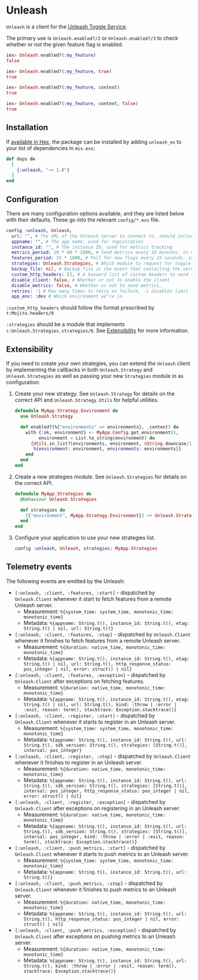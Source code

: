 # Unleash

`Unleash` is a client for the
[Unleash Toggle Service](https://unleash.github.io/).

The primary use is `Unleash.enabled?/2` or `Unleash.enabled?/3` to check whether
or not the given feature flag is enabled.

```elixir
iex> Unleash.enabled?(:my_feature)
false

iex> Unleash.enabled?(:my_feature, true)
true

iex> Unleash.enabled?(:my_feature, context)
true

iex> Unleash.enabled?(:my_feature, context, false)
true
```

## Installation

If [available in Hex](https://hex.pm/docs/publish), the package can be installed
by adding `unleash_ex` to your list of dependencies in `mix.exs`:

```elixir
def deps do
  [
    {:unleash, "~> 1.0"}
  ]
end
```

## Configuration

There are many configuration options available, and they are listed below with
their defaults. These go into the relevant `config/*.exs` file.

```elixir
config :unleash, Unleash,
  url: "", # The URL of the Unleash server to connect to, should include up to http://base.url/api
  appname: "", # The app name, used for registration
  instance_id: "", # The instance ID, used for metrics tracking
  metrics_period: 10 * 60 * 1000, # Send metrics every 10 minutes, in milliseconds
  features_period: 15 * 1000, # Poll for new flags every 15 seconds, in milliseconds
  strategies: Unleash.Strategies, # Which module to request for toggle strategies
  backup_file: nil, # Backup file in the event that contacting the server fails
  custom_http_headers: [], # A keyword list of custom headers to send to the server
  disable_client: false, # Whether or not to enable the client
  disable_metrics: false, # Whether or not to send metrics,
  retries: -1 # How many times to retry on failure, -1 disables limit
  app_env: :dev # Which environment we're in
```

`:custom_http_headers` should follow the format prescribed by
`t:Mojito.headers/0`

`:strategies` should be a module that implements
`c:Unleash.Strategies.strategies/0`. See [Extensibility](#extensibility)
for more information.

## Extensibility

If you need to create your own strategies, you can extend the `Unleash` client
by implementing the callbacks in both `Unleash.Strategy` and
`Unleash.Strategies` as well as passing your new `Strategies` module in as
configuration:

1. Create your new strategy. See `Unleash.Strategy` for details on the correct
    API and `Unleash.Strategy.Utils` for helpful utilities.

    ```elixir
    defmodule MyApp.Strategy.Environment do
      use Unleash.Strategy

      def enabled?(%{"environments" => environments}, _context) do
        with {:ok, environment} <- MyApp.Config.get_environment(),
             environment = List.to_string(environment) do
          {Utils.in_list?(environments, environment, &String.downcase/1),
           %{environment: environment, environments: environments}}
        end
      end
    end
    ```

1. Create a new strategies module. See `Unleash.Strategies` for details on the correct
    API.

    ```elixir
    defmodule MyApp.Strategies do
      @behaviour Unleash.Strategies

      def strategies do
        [{"environment", MyApp.Strategy.Environment}] ++ Unleash.Strategies.strateges()
      end
    end
    ```

1. Configure your application to use your new strategies list.

    ```elixir
    config :unleash, Unleash, strategies: MyApp.Strategies
    ```

## Telemetry events

The following events are emitted by the Unleash:

* `[:unleash, :client, :features, :start]` - dispatched by `Unleash.Client` whenever
it start to fetch features from a remote Unleash server.
  * Measurement:  `%{system_time: system_time, monotonic_time: monotonic_time}`
  * Metadata: `%{appname: String.t(), instance_id: String.t(), etag: String.t() | nil, url: String.t()}`
* `[:unleash, :client, :features, :stop]` - dispatched by `Unleash.Client` whenever
it finishes to fetch features from a remote Unleash server.
  * Measurement:  `%{duration: native_time, monotonic_time: monotonic_time}`
  * Metadata: `%{appname: String.t(), instance_id: String.t(), etag: String.t() | nil, url: String.t(), http_response_status: pos_integer | nil, error: struct() | nil}`
* `[:unleash, :client, :features, :exception]` - dispatched by `Unleash.Client` after
exceptions on fetching features.
  * Measurement:  `%{duration: native_time, monotonic_time: monotonic_time}`
  * Metadata: `%{appname: String.t(), instance_id: String.t(), etag: String.t() | nil, url: String.t(), kind: :throw | :error | :exit, reason: term(), stacktrace: Exception.stacktrace()}`
* `[:unleash, :client, :register, :start]` - dispatched by `Unleash.Client` whenever
it starts to register in an Unleash server.
  * Measurement:  `%{system_time: system_time, monotonic_time: monotonic_time}`
  * Metadata: `%{appname: String.t(), instance_id: String.t(), url: String.t(), sdk_version: String.t(), strategies: [String.t()], interval: pos_integer}`
* `[:unleash, :client, :register, :stop]` - dispatched by `Unleash.Client` whenever
it finishes to register in an Unleash server.
  * Measurement:  `%{duration: native_time, monotonic_time: monotonic_time}`
  * Metadata: `%{appname: String.t(), instance_id: String.t(), url: String.t(), sdk_version: String.t(), strategies: [String.t()], interval: pos_integer, http_response_status: pos_integer | nil, error: struct() | nil}`
* `[:unleash, :client, :register, :exception]` - dispatched by `Unleash.Client` after
exceptions on registering in an Unleash server.
  * Measurement:  `%{duration: native_time, monotonic_time: monotonic_time}`
  * Metadata: `%{appname: String.t(), instance_id: String.t(), url: String.t(), sdk_version: String.t(), strategies: [String.t()], interval: pos_integer, kind: :throw | :error | :exit, reason: term(), stacktrace: Exception.stacktrace()}`
* `[:unleash, :client, :push_metrics, :start]` - dispatched by `Unleash.Client` whenever
it starts to push metrics to an Unleash server.
  * Measurement:  `%{system_time: system_time, monotonic_time: monotonic_time}`
  * Metadata: `%{appname: String.t(), instance_id: String.t(), url: String.t()}`
* `[:unleash, :client, :push_metrics, :stop]` - dispatched by `Unleash.Client` whenever
it finishes to push metrics to an Unleash server.
  * Measurement:  `%{duration: native_time, monotonic_time: monotonic_time}`
  * Metadata: `%{appname: String.t(), instance_id: String.t(), url: String.t(), http_response_status: pos_integer | nil, error: struct() | nil}`
* `[:unleash, :client, :push_metrics, :exception]` - dispatched by `Unleash.Client` after
exceptions on pushing metrics to an Unleash server.
  * Measurement:  `%{duration: native_time, monotonic_time: monotonic_time}`
  * Metadata: `%{appname: String.t(), instance_id: String.t(), url: String.t(), kind: :throw | :error | :exit, reason: term(), stacktrace: Exception.stacktrace()}`
